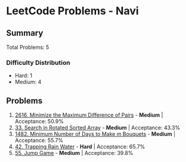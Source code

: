 # LeetCode Problems - Navi

## Summary
Total Problems: 5

### Difficulty Distribution

- Hard: 1
- Medium: 4

## Problems

1. [2616. Minimize the Maximum Difference of Pairs](https://leetcode.com/problems/minimize-the-maximum-difference-of-pairs/) - **Medium** | Acceptance: 50.9%
2. [33. Search in Rotated Sorted Array](https://leetcode.com/problems/search-in-rotated-sorted-array/) - **Medium** | Acceptance: 43.3%
3. [1482. Minimum Number of Days to Make m Bouquets](https://leetcode.com/problems/minimum-number-of-days-to-make-m-bouquets/) - **Medium** | Acceptance: 55.7%
4. [42. Trapping Rain Water](https://leetcode.com/problems/trapping-rain-water/) - **Hard** | Acceptance: 65.7%
5. [55. Jump Game](https://leetcode.com/problems/jump-game/) - **Medium** | Acceptance: 39.8%